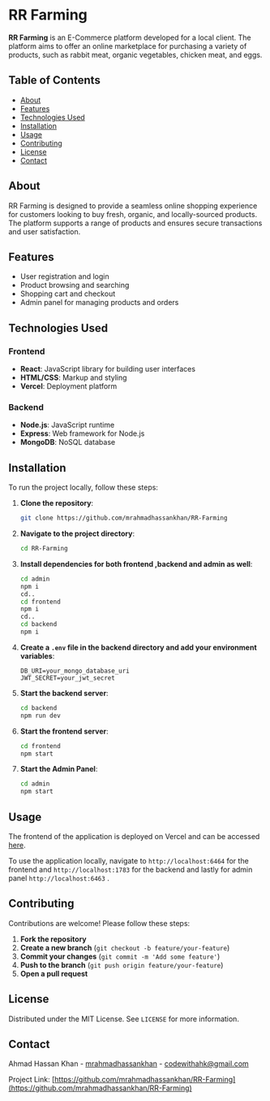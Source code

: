 # RR Farming

**RR Farming** is an E-Commerce platform developed for a local client. The platform aims to offer an online marketplace for purchasing a variety of products, such as rabbit meat, organic vegetables, chicken meat, and eggs.

## Table of Contents

- [About](#about)
- [Features](#features)
- [Technologies Used](#technologies-used)
- [Installation](#installation)
- [Usage](#usage)
- [Contributing](#contributing)
- [License](#license)
- [Contact](#contact)

## About

RR Farming is designed to provide a seamless online shopping experience for customers looking to buy fresh, organic, and locally-sourced products. The platform supports a range of products and ensures secure transactions and user satisfaction.

## Features

- User registration and login
- Product browsing and searching
- Shopping cart and checkout
- Admin panel for managing products and orders

## Technologies Used

### Frontend

- **React**: JavaScript library for building user interfaces
- **HTML/CSS**: Markup and styling
- **Vercel**: Deployment platform

### Backend

- **Node.js**: JavaScript runtime
- **Express**: Web framework for Node.js
- **MongoDB**: NoSQL database
## Installation

To run the project locally, follow these steps:

1. **Clone the repository**:
    ```sh
    git clone https://github.com/mrahmadhassankhan/RR-Farming
    ```

2. **Navigate to the project directory**:
    ```sh
    cd RR-Farming
    ```

3. **Install dependencies for both frontend ,backend and admin as well**:
    ```sh
    cd admin
    npm i
    cd..
    cd frontend
    npm i
    cd..
    cd backend
    npm i
    ```

4. **Create a `.env` file in the backend directory and add your environment variables**:
    ```env
    DB_URI=your_mongo_database_uri
    JWT_SECRET=your_jwt_secret
    ```

5. **Start the backend server**:
    ```sh
    cd backend
    npm run dev
    ```

6. **Start the frontend server**:
    ```sh
    cd frontend
    npm start
    ```
6. **Start the Admin Panel**:
    ```sh
    cd admin
    npm start
    ```
## Usage

The frontend of the application is deployed on Vercel and can be accessed [here](https://rr-farming.vercel.app/).

To use the application locally, navigate to `http://localhost:6464` for the frontend and `http://localhost:1783` for the backend and lastly for admin panel `http://localhost:6463` .

## Contributing

Contributions are welcome! Please follow these steps:

1. **Fork the repository**
2. **Create a new branch** (`git checkout -b feature/your-feature`)
3. **Commit your changes** (`git commit -m 'Add some feature'`)
4. **Push to the branch** (`git push origin feature/your-feature`)
5. **Open a pull request**

## License

Distributed under the MIT License. See `LICENSE` for more information.

## Contact

Ahmad Hassan Khan - [mrahmadhassankhan](https://www.linkedin.com/in/mrahmadhassankhan) - codewithahk@gmail.com

Project Link: [https://github.com/mrahmadhassankhan/RR-Farming](https://github.com/mrahmadhassankhan/RR-Farming)
